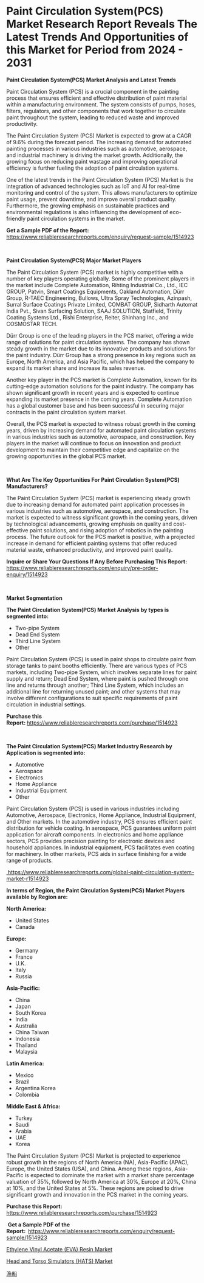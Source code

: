 <p><h1>Paint Circulation System(PCS) Market Research Report Reveals The Latest Trends And Opportunities of this Market for Period from 2024 - 2031</h1></p><p><strong>Paint Circulation System(PCS) Market Analysis and Latest Trends</strong></p>
<p><p>Paint Circulation System (PCS) is a crucial component in the painting process that ensures efficient and effective distribution of paint material within a manufacturing environment. The system consists of pumps, hoses, filters, regulators, and other components that work together to circulate paint throughout the system, leading to reduced waste and improved productivity.</p><p>The Paint Circulation System (PCS) Market is expected to grow at a CAGR of 9.6% during the forecast period. The increasing demand for automated painting processes in various industries such as automotive, aerospace, and industrial machinery is driving the market growth. Additionally, the growing focus on reducing paint wastage and improving operational efficiency is further fueling the adoption of paint circulation systems.</p><p>One of the latest trends in the Paint Circulation System (PCS) Market is the integration of advanced technologies such as IoT and AI for real-time monitoring and control of the system. This allows manufacturers to optimize paint usage, prevent downtime, and improve overall product quality. Furthermore, the growing emphasis on sustainable practices and environmental regulations is also influencing the development of eco-friendly paint circulation systems in the market.</p></p>
<p><strong>Get a Sample PDF of the Report:&nbsp;</strong> <a href="https://www.reliableresearchreports.com/enquiry/request-sample/1514923">https://www.reliableresearchreports.com/enquiry/request-sample/1514923</a></p>
<p>&nbsp;</p>
<p><strong>Paint Circulation System(PCS) Major Market Players</strong></p>
<p><p>The Paint Circulation System (PCS) market is highly competitive with a number of key players operating globally. Some of the prominent players in the market include Complete Automation, Rihting Industrial Co., Ltd., IEC GROUP, Patvin, Smart Coatings Equipments, Oakland Automation, Dürr Group, R-TAEC Engineering, Bullows, Ultra Spray Technologies, Azinpash, Surral Surface Coatings Private Limited, COMBAT GROUP, Sidharth Automat India Pvt., Sivan Surfacing Solution, SAAJ SOLUTION, Statfield, Trinity Coating Systems Ltd., Rishi Enterprise, Reiter, Shinhang Inc., and COSMOSTAR TECH.</p><p>Dürr Group is one of the leading players in the PCS market, offering a wide range of solutions for paint circulation systems. The company has shown steady growth in the market due to its innovative products and solutions for the paint industry. Dürr Group has a strong presence in key regions such as Europe, North America, and Asia Pacific, which has helped the company to expand its market share and increase its sales revenue.</p><p>Another key player in the PCS market is Complete Automation, known for its cutting-edge automation solutions for the paint industry. The company has shown significant growth in recent years and is expected to continue expanding its market presence in the coming years. Complete Automation has a global customer base and has been successful in securing major contracts in the paint circulation system market.</p><p>Overall, the PCS market is expected to witness robust growth in the coming years, driven by increasing demand for automated paint circulation systems in various industries such as automotive, aerospace, and construction. Key players in the market will continue to focus on innovation and product development to maintain their competitive edge and capitalize on the growing opportunities in the global PCS market.</p></p>
<p>&nbsp;</p>
<p><strong>What Are The Key Opportunities For Paint Circulation System(PCS) Manufacturers?</strong></p>
<p><p>The Paint Circulation System (PCS) market is experiencing steady growth due to increasing demand for automated paint application processes in various industries such as automotive, aerospace, and construction. The market is expected to witness significant growth in the coming years, driven by technological advancements, growing emphasis on quality and cost-effective paint solutions, and rising adoption of robotics in the painting process. The future outlook for the PCS market is positive, with a projected increase in demand for efficient painting systems that offer reduced material waste, enhanced productivity, and improved paint quality.</p></p>
<p><strong>Inquire or Share Your Questions If Any Before Purchasing This Report:</strong> <a href="https://www.reliableresearchreports.com/enquiry/pre-order-enquiry/1514923">https://www.reliableresearchreports.com/enquiry/pre-order-enquiry/1514923</a></p>
<p>&nbsp;</p>
<p><strong>Market Segmentation</strong></p>
<p><strong>The Paint Circulation System(PCS) Market Analysis by types is segmented into:</strong></p>
<p><ul><li>Two-pipe System</li><li>Dead End System</li><li>Third Line System</li><li>Other</li></ul></p>
<p><p>Paint Circulation System (PCS) is used in paint shops to circulate paint from storage tanks to paint booths efficiently. There are various types of PCS markets, including Two-pipe System, which involves separate lines for paint supply and return; Dead End System, where paint is pushed through one line and returns through another; Third Line System, which includes an additional line for returning unused paint; and other systems that may involve different configurations to suit specific requirements of paint circulation in industrial settings.</p></p>
<p><strong>Purchase this Report:&nbsp;</strong><a href="https://www.reliableresearchreports.com/purchase/1514923">https://www.reliableresearchreports.com/purchase/1514923</a></p>
<p>&nbsp;</p>
<p><strong>The Paint Circulation System(PCS) Market Industry Research by Application is segmented into:</strong></p>
<p><ul><li>Automotive</li><li>Aerospace</li><li>Electronics</li><li>Home Appliance</li><li>Industrial Equipment</li><li>Other</li></ul></p>
<p><p>Paint Circulation System (PCS) is used in various industries including Automotive, Aerospace, Electronics, Home Appliance, Industrial Equipment, and Other markets. In the automotive industry, PCS ensures efficient paint distribution for vehicle coating. In aerospace, PCS guarantees uniform paint application for aircraft components. In electronics and home appliance sectors, PCS provides precision painting for electronic devices and household appliances. In industrial equipment, PCS facilitates even coating for machinery. In other markets, PCS aids in surface finishing for a wide range of products.</p></p>
<p><a href="https://www.reliableresearchreports.com/global-paint-circulation-system-market-r1514923">&nbsp;https://www.reliableresearchreports.com/global-paint-circulation-system-market-r1514923</a></p>
<p><strong>In terms of Region, the Paint Circulation System(PCS) Market Players available by Region are:</strong></p>
<p>
    <p> <strong> North America: </strong>
        <ul>
            <li>United States</li>
            <li>Canada</li>
        </ul>
        </p> 
    <p> <strong> Europe: </strong>
        <ul>
            <li>Germany</li>
            <li>France</li>
            <li>U.K.</li>
            <li>Italy</li>
            <li>Russia</li>
        </ul>
        </p> 
    <p> <strong> Asia-Pacific: </strong>
        <ul>
            <li>China</li>
            <li>Japan</li>
            <li>South Korea</li>
            <li>India</li>
            <li>Australia</li>
            <li>China Taiwan</li>
            <li>Indonesia</li>
            <li>Thailand</li>
            <li>Malaysia</li>
        </ul>
        </p> 
    <p> <strong> Latin America: </strong>
        <ul>
            <li>Mexico</li>
            <li>Brazil</li>
            <li>Argentina Korea</li>
            <li>Colombia</li>
        </ul>
        </p> 
    <p> <strong> Middle East & Africa: </strong>
        <ul>
            <li>Turkey</li>
            <li>Saudi</li>
            <li>Arabia</li>
            <li>UAE</li>
            <li>Korea</li>
        </ul>
    </p>
    </p>
<p><p>The Paint Circulation System (PCS) Market is projected to experience robust growth in the regions of North America (NA), Asia-Pacific (APAC), Europe, the United States (USA), and China. Among these regions, Asia-Pacific is expected to dominate the market with a market share percentage valuation of 35%, followed by North America at 30%, Europe at 20%, China at 10%, and the United States at 5%. These regions are poised to drive significant growth and innovation in the PCS market in the coming years.</p></p>
<p><strong>Purchase this Report: </strong><a href="https://www.reliableresearchreports.com/purchase/1514923">https://www.reliableresearchreports.com/purchase/1514923</a></p>
<p>&nbsp;<strong>Get a Sample PDF of the Report:&nbsp;&nbsp;</strong><a href="https://www.reliableresearchreports.com/enquiry/request-sample/1514923">https://www.reliableresearchreports.com/enquiry/request-sample/1514923</a></p>
<p><strong></strong></p>
<p><p><a href="https://issuu.com/reportprime-2/docs/ethylene-vinyl-acetate-eva-resin-ma_2418e57d3e411a">Ethylene Vinyl Acetate (EVA) Resin Market</a></p><p><a href="https://github.com/RickHolmes3/Market-Research-Report-List-4/blob/main/head-and-torso-simulators-hats-market.md">Head and Torso Simulators (HATS) Market</a></p><p><a href="https://github.com/zekaoe592392/Market-Research-Report-List-1/blob/main/278215446034.md">漁船</a></p></p>